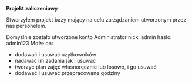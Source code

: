 <b> Projekt zaliczeniowy </b>

Stworzyłem projekt bazy mający na celu zarządzaniem utworzonym przez nas personelem.

Domyślnie zostało utworzone konto Administrator nick: admin hasło: admin123
Może on:
- dodawać i usuwać użytkowników
- nadawać im zadania jak i usuwać
- tworzyć plan zajęć własnoręcznie lub losowo, i go usuwać
- dodawać i usuwać przepracowane godziny





















